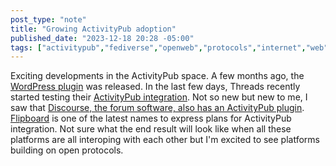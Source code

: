 ```yaml
---
post_type: "note" 
title: "Growing ActivityPub adoption"
published_date: "2023-12-18 20:28 -05:00"
tags: ["activitypub","fediverse","openweb","protocols","internet","web"]
---
```


Exciting developments in the ActivityPub space. A few months ago, the [WordPress plugin](/responses/wordpress-activitypub-plugin/) was released. In the last few days, Threads recently started testing their [ActivityPub integration](https://www.theverge.com/2023/12/13/24000120/threads-meta-activitypub-test-mastodon). Not so new but new to me, I saw that [Discourse, the forum software, also has an ActivityPub plugin](https://meta.discourse.org/t/activitypub-plugin/266794). [Flipboard](https://www.theverge.com/2023/12/18/24006062/flipboard-fediverse-mastodon-activitypub-profiles-social) is one of the latest names to express plans for ActivityPub integration. Not sure what the end result will look like when all these platforms are all interoping with each other but I'm excited to see platforms building on open protocols. 